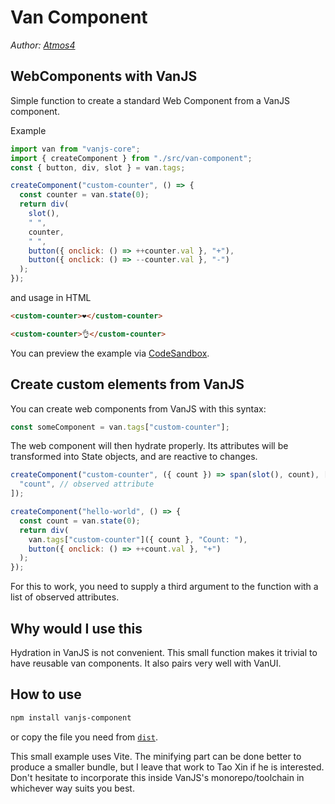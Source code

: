 # Van Component

_Author: [Atmos4](https://github.com/Atmos4)_

## WebComponents with VanJS

Simple function to create a standard Web Component from a VanJS component.

Example

```javascript
import van from "vanjs-core";
import { createComponent } from "./src/van-component";
const { button, div, slot } = van.tags;

createComponent("custom-counter", () => {
  const counter = van.state(0);
  return div(
    slot(),
    " ",
    counter,
    " ",
    button({ onclick: () => ++counter.val }, "+"),
    button({ onclick: () => --counter.val }, "-")
  );
});
```

and usage in HTML

```html
<custom-counter>❤️</custom-counter>

<custom-counter>👌</custom-counter>
```

You can preview the example via [CodeSandbox](https://codesandbox.io/p/devbox/github/vanjs-org/van/tree/main/addons/van_component?file=%2Findex.html).

## Create custom elements from VanJS

You can create web components from VanJS with this syntax:

```javascript
const someComponent = van.tags["custom-counter"];
```

The web component will then hydrate properly. Its attributes will be transformed into State objects, and are reactive to changes.

```javascript
createComponent("custom-counter", ({ count }) => span(slot(), count), [
  "count", // observed attribute
]);

createComponent("hello-world", () => {
  const count = van.state(0);
  return div(
    van.tags["custom-counter"]({ count }, "Count: "),
    button({ onclick: () => ++count.val }, "+")
  );
});
```

For this to work, you need to supply a third argument to the function with a list of observed attributes.

## Why would I use this

Hydration in VanJS is not convenient. This small function makes it trivial to have reusable van components. It also pairs very well with VanUI.

## How to use

```bash
npm install vanjs-component
```

or copy the file you need from [`dist`](./dist/).

This small example uses Vite. The minifying part can be done better to produce a smaller bundle, but I leave that work to Tao Xin if he is interested. Don't hesitate to incorporate this inside VanJS's monorepo/toolchain in whichever way suits you best.
